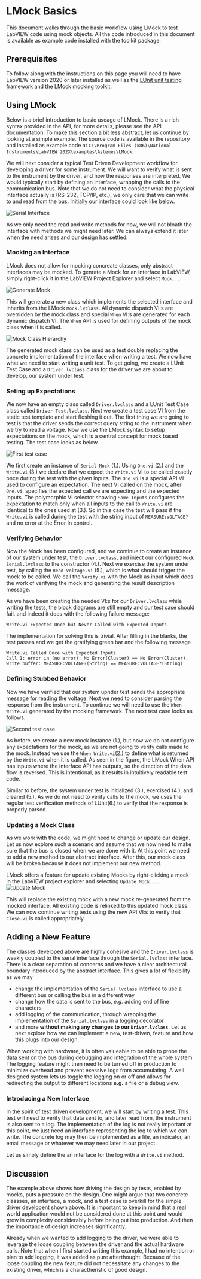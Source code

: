 # LMock Basics

This document walks through the basic workflow using LMock to test LabVIEW code using mock objects.
All the code introduced in this document is available as example code installed with the toolkit package.

## Prerequisites

To follow along with the instructions on this page you will need to have LabVIEW version 2020 or later installed as well as the [LUnit unit testing framework](https://github.com/Astemes/astemes-lunit/releases) and the [LMock mocking toolkit](https://github.com/Astemes/astemes-lmock/releases).

## Using LMock

Below is a brief introduction to basic useage of LMock.
There is a rich syntax provided in the API, for more details, please see the API documentation.
To make this section a bit less abstract, let us continue by looking at a simple example.
The source code is available in the repository and installed as example code at ``C:\Program Files (x86)\National Instruments\LabVIEW 202X\examples\Astemes\LMock``.

We will next consider a typical Test Driven Development workflow for developing a driver for some instrument.
We will want to verify what is sent to the instrument by the driver, and how the responses are interpreted.
We would typically start by defining an interface, wrapping the calls to the communication bus.
Note that we do not need to consider what the physical interface actually is (RS-232, TCP/IP, etc.), we only care that we can write to and read from the bus.
Initially our interface could look like below.

![Serial Interface](docs/10_Basics/img/Serial%20Interface.png)

As we only need the read and write methods for now, we will not bloath the interface with methods we might need later.
We can always extend it later when the need arises and our design has settled.

### Mocking an Interface

LMock does not allow for mocking concreate classes, only abstract interfaces may be mocked.
To genrate a Mock for an interface in LabVIEW, simply right-click it in the LabVIEW Project Explorer and select ``Mock...``. 

![Generate Mock](docs/10_Basics/img/Mock%20Serial%20Driver.png)

This will generate a new class which implements the selected interface and inherits from the LMock ``Mock.lvclass``.
All dynamic dispatch VI:s are overridden by the mock class and special ``When`` VI:s are generated for each dynamic dispatch VI.
The ``When`` API is used for defining outputs of the mock class when it is called.

![Mock Class Hierarchy](docs/10_Basics/img/Mock%20Class%20Structure.png)

The generated mock class can be used as a test double replacing the concrete implementation of the interface when writing a test.
We now have what we need to start writing a unit test.
To get going, we create a LUnit Test Case and a ``Driver.lvclass`` class for the driver we are about to develop, our system under test.

### Seting up Expectations

We now have an empty class called ``Driver.lvclass`` and a LUnit Test Case class called ``Driver Test.lvclass``. 
Next we create a test case VI from the static test template and start fleshing it out.
The first thing we are going to test is that the driver sends the correct query string to the instrument when we try to read a voltage.
Now we use the LMock syntax to setup expectations on the mock, which is a central concept for mock based testing.
The test case looks as below.

![First test case](docs/10_Basics/img/Test%20Case%201.png)

We first create an instance of ``Serial Mock`` (1.).
Using ``One.vi`` (2.) and the ``Write.vi`` (3.) we declare that we expect the ``Write.vi`` VI to be called exactly once during the test with the given inputs.
The ``One.vi`` is a special API VI used to configure an expectation.
The next VI called on the mock, after ``One.vi``, specifies the expected call we are expecting and the expected inputs.
The polymorphic VI selector showing ``Same Inputs`` configures the expextation to match only when all inputs to the call to ``Write.vi`` are identical to the ones used at (3.).
So in this case the test will pass if the ``Write.vi`` is called during the test with the string input of ``MEASURE:VOLTAGE?`` and no error at the Error In control.

### Verifying Behavior

Now the Mock has been configured, and we continue to create an instance of our system under test, the ``Driver.lvclass``, and inject our configured ``Mock Serial.lvclass`` to the constructor (4.).
Next we exercise the system under test, by calling the ``Read Voltage.vi`` (5.), which is what should trigger the mock to be called.
We call the ``Verify.vi`` with the Mock as input which does the work of verifying the mock and generating the result description message.

As we have been creating the needed VI:s for our ``Driver.lvclass`` while writing the tests, the block diagrams are still empty and our test case should fail.
and indeed it does with the following failure message:

```
Write.vi Expected Once but Never Called with Expected Inputs
```

The implementation for solving this is trivial.
After filling in the blanks, the test passes and we get the gratifying green bar and the following message

```
Write.vi Called Once with Expected Inputs
Call 1: error in (no error): No Error(Cluster) == No Error(Cluster), write buffer: MEASURE:VOLTAGE?(String) == MEASURE:VOLTAGE?(String)
```

### Defining Stubbed Behavior 

Now we have verified that our system upnder test sends the appropriate message for reading the voltage.
Next we need to consider parsing the response from the instrument.
To continue we will need to use the ``When Write.vi`` generated by the mocking framework.
The next test case looks as follows.
 
![Second test case](docs/10_Basics/img/Test%20Case%202.png)

As before, we create a new mock instance (1.), but now we do not configure any expectations for the mock, as we are not going to verify calls made to the mock.
Instead we use the ``When Write.vi``(2.) to define what is returned by the ``Write.vi`` when it is called. 
As seen in the figure, the LMock When API has inputs where the interface API has outputs, so the direction of the data flow is reversed.
This is intentional, as it results in intuitively readable test code.

Similar to before, the system under test is initialized (3.), exercised (4.), and cleared (5.). 
As we do not need to verify calls to the mock, we uses the regular test verification methods of LUnit(6.) to verify that the response is properly parsed.

### Updating a Mock Class

As we work with the code, we might need to change or update our design.
Let us now explore such a scenario and assume that we now need to make sure that the bus is closed when we are done with it. 
At this point we need to add a new method to our abstract interface.
After this, our mock class will be broken because it does not implement our new method. 

LMock offers a feature for update existing Mocks by right-clicking a mock in the LabVIEW project explorer and selecting ``Update Mock...``.
![Update Mock](docs/10_Basics/img/Update%20Mock.png)

This will replace the existing mock with a new mock re-generated from the mocked interface.
All existing code is relinked to this updated mock class.
We can now continue writing tests using the new API VI:s to verify that ``Close.vi`` is called appropriately..

## Adding a New Feature

The classes developed above are highly cohesive and the ``Driver.lvclass`` is weakly coupled to the serial interface through the ``Serial.lvclass`` interface.
There is a clear separation of concerns and we have a clear architectural boundary introduced by the abstract interfaec.
This gives a lot of flexibility as we may
- change the implementation of the ``Serial.lvclass`` interface to use a different bus or calling the bus in a different way
- change how the data is sent to the bus, *e.g.* adding end of line characters
- add logging of the communication, through wrapping the implementation of the ``Serial.lvclass`` in a logging decorator
- and more
**without making any changes to our ``Driver.lvclass``**.
Let us next explore how we can implement a new, test-driven, feature and how this plugs into our design.

When working with hardware, it is often valueable to be able to probe the data sent on the bus during debugging and integration of the whole system.
The logging feature might then need to be turned off in production to minimize overhead and prevent exessive logs from accumulating.
A well designed system lets us toggle the logging on or off and allows for redirecting the output to different locations **e.g.** a file or a debug view. 

### Introducing a New Interface

In the spirit of test driven development, we will start by writing a test.
This test will need to verify that data sent to, and later read from, the instrument is also sent to a log.
The implementation of the log is not really important at this point, we just need an interface representing the log to which we can write.
The concrete log may then be implemented as a file, an indicator, an email message or whatever we may need later in our project.

Let us simply define the an interface for the log with a ``Write.vi`` method.

## Discussion

The example above shows how driving the design by tests, enabled by mocks, puts a pressure on the design.
One might argue that two concrete classses, an interface, a mock, and a test case is overkill for the simple driver developent shown above.
It is important to keep in mind that a real world application would not be considered done at this point and would grow in complexity considerably before being put into production. 
And then the importance of design increases significantly.

Already when we wanted to add logging to the driver, we were able to leverage the loose coupling between the driver and the actual hardware calls.
Note that when I first started writing this example, I had no intention or plan to add logging, it was added as pure afterthought.
Because of the loose coupling the new feature did not necessitate any changes to the existing driver, which is a charactheristic of good design.
